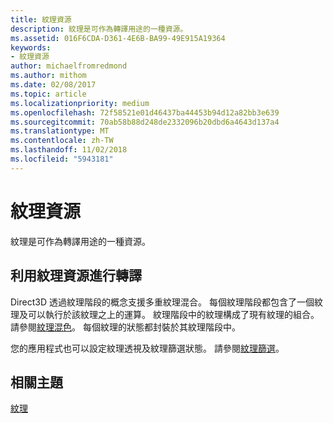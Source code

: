 ```yaml
---
title: 紋理資源
description: 紋理是可作為轉譯用途的一種資源。
ms.assetid: 016F6CDA-D361-4E6B-BA99-49E915A19364
keywords:
- 紋理資源
author: michaelfromredmond
ms.author: mithom
ms.date: 02/08/2017
ms.topic: article
ms.localizationpriority: medium
ms.openlocfilehash: 72f58521e01d46437ba44453b94d12a82bb3e639
ms.sourcegitcommit: 70ab58b88d248de2332096b20dbd6a4643d137a4
ms.translationtype: MT
ms.contentlocale: zh-TW
ms.lasthandoff: 11/02/2018
ms.locfileid: "5943181"
---
```

# <a name="texture-resources"></a>紋理資源


紋理是可作為轉譯用途的一種資源。

## <a name="span-idrenderingwithtextureresourcesspanspan-idrenderingwithtextureresourcesspanspan-idrenderingwithtextureresourcesspanrendering-with-texture-resources"></a><span id="Rendering_with_Texture_Resources"></span><span id="rendering_with_texture_resources"></span><span id="RENDERING_WITH_TEXTURE_RESOURCES"></span>利用紋理資源進行轉譯


Direct3D 透過紋理階段的概念支援多重紋理混合。 每個紋理階段都包含了一個紋理及可以執行於該紋理之上的運算。 紋理階段中的紋理構成了現有紋理的組合。 請參閱[紋理混色](texture-blending.md)。 每個紋理的狀態都封裝於其紋理階段中。

您的應用程式也可以設定紋理透視及紋理篩選狀態。 請參閱[紋理篩選](texture-filtering.md)。

## <a name="span-idrelated-topicsspanrelated-topics"></a><span id="related-topics"></span>相關主題


[紋理](textures.md)

 

 




